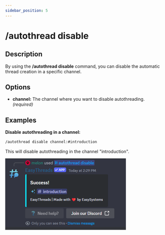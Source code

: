 ```yaml
---
sidebar_position: 5
---
```


# /autothread disable
## Description
By using the **/autothread disable** command, you can disable the automatic thread creation in a specific channel.
## Options
- **channel:** The channel where you want to disable autothreading. *(required)*
## Examples
**Disable autothreading in a channel:**
```bash
/autothread disable channel:#introduction
```
This will disable autothreading in the channel "introduction".

![Example: Disable Autothreading in a channel](./img/examples/Autothread_Disable.png)
